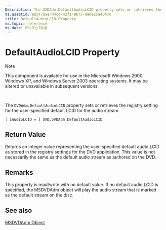 ```yaml
---
Description: The DVDAdm.DefaultAudioLCID property sets or retrieves the registry setting for the user-specified default LCID for the audio stream.
ms.assetid: ed347a5e-d4cc-42f1-8b75-0a0a2ca40476
title: DefaultAudioLCID Property
ms.topic: reference
ms.date: 05/31/2018
---
```


# DefaultAudioLCID Property

> [!Note]  
> This component is available for use in the Microsoft Windows 2000, Windows XP, and Windows Server 2003 operating systems. It may be altered or unavailable in subsequent versions.

 

The `DVDAdm.DefaultAudioLCID` property sets or retrieves the registry setting for the user-specified default LCID for the audio stream.

``` syntax
[ iAudioLCID = ] DVD.DVDAdm.DefaultAudioLCID
```

## Return Value

Returns an Integer value representing the user-specified default audio LCID as stored in the registry settings for the DVD application. This value is not necessarily the same as the default audio stream as authored on the DVD.

## Remarks

This property is read/write with no default value. If no default audio LCID is specified, the MSDVDAdm object will play the audio stream that is marked as the default stream on the disc.

## See also

<dl> <dt>

[MSDVDAdm Object](msdvdadm-object.md)
</dt> </dl>

 

 



